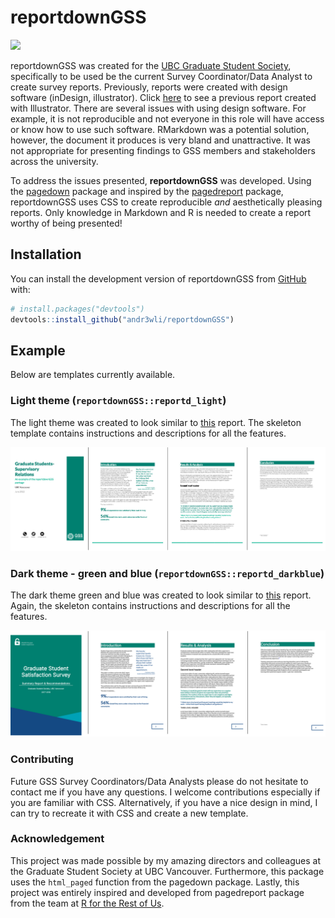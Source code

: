 
<!-- README.md is generated from README.Rmd. Please edit that file -->

# reportdownGSS

<!-- badges: start -->

![](https://img.shields.io/badge/andr3wli-reportdownGSS-brightgreen)
<!-- badges: end -->

reportdownGSS was created for the [UBC Graduate Student
Society](https://gss.ubc.ca), specifically to be used be the current
Survey Coordinator/Data Analyst to create survey reports. Previously,
reports were created with design software (inDesign, illustrator). Click
[here](https://gss.ubc.ca/wp-content/uploads/2019/10/GSS.SupervisoryRelationsReport2019-FINAL.pdf)
to see a previous report created with Illustrator. There are several
issues with using design software. For example, it is not reproducible
and not everyone in this role will have access or know how to use such
software. RMarkdown was a potential solution, however, the document it
produces is very bland and unattractive. It was not appropriate for
presenting findings to GSS members and stakeholders across the
university.

To address the issues presented, **reportdownGSS** was developed. Using
the [pagedown](https://github.com/rstudio/pagedown) package and inspired
by the [pagedreport](https://github.com/rfortherestofus/pagedreport)
package, reportdownGSS uses CSS to create reproducible *and*
aesthetically pleasing reports. Only knowledge in Markdown and R is
needed to create a report worthy of being presented!

## Installation

You can install the development version of reportdownGSS from
[GitHub](https://github.com/) with:

``` r
# install.packages("devtools")
devtools::install_github("andr3wli/reportdownGSS")
```

## Example

Below are templates currently available.

### Light theme (`reportdownGSS::reportd_light`)

The light theme was created to look similar to
[this](https://gss.ubc.ca/wp-content/uploads/2019/10/GSS.SupervisoryRelationsReport2019-FINAL.pdf)
report. The skeleton template contains instructions and descriptions for
all the features.

![Light theme example](man/figures/gss_light_example.png)

### Dark theme - green and blue (`reportdownGSS::reportd_darkblue`)

The dark theme green and blue was created to look similar to
[this](https://gss.ubc.ca/wp-content/uploads/2019/10/GSSStudentSurveySummary2018.pdf)
report. Again, the skeleton contains instructions and descriptions for
all the features.

![Light theme example](man/figures/gss_darkblue_example.png)

### Contributing

Future GSS Survey Coordinators/Data Analysts please do not hesitate to
contact me if you have any questions. I welcome contributions especially
if you are familiar with CSS. Alternatively, if you have a nice design
in mind, I can try to recreate it with CSS and create a new template.

### Acknowledgement

This project was made possible by my amazing directors and colleagues at
the Graduate Student Society at UBC Vancouver. Furthermore, this package
uses the `html_paged` function from the pagedown package. Lastly, this
project was entirely inspired and developed from pagedreport package
from the team at [R for the Rest of Us](https://rfortherestofus.com).

